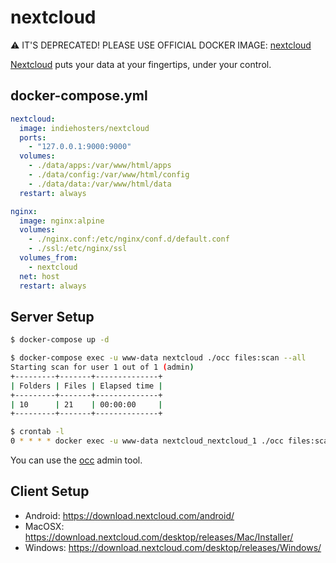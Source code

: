 nextcloud
=========

:warning: IT'S DEPRECATED! PLEASE USE OFFICIAL DOCKER IMAGE: [nextcloud](https://hub.docker.com/_/nextcloud/)

[Nextcloud][1] puts your data at your fingertips, under your control.

## docker-compose.yml

```yaml
nextcloud:
  image: indiehosters/nextcloud
  ports:
    - "127.0.0.1:9000:9000"
  volumes:
    - ./data/apps:/var/www/html/apps
    - ./data/config:/var/www/html/config
    - ./data/data:/var/www/html/data
  restart: always

nginx:
  image: nginx:alpine
  volumes:
    - ./nginx.conf:/etc/nginx/conf.d/default.conf
    - ./ssl:/etc/nginx/ssl
  volumes_from:
    - nextcloud
  net: host
  restart: always
```

## Server Setup

```bash
$ docker-compose up -d

$ docker-compose exec -u www-data nextcloud ./occ files:scan --all
Starting scan for user 1 out of 1 (admin)
+---------+-------+--------------+
| Folders | Files | Elapsed time |
+---------+-------+--------------+
| 10      | 21    | 00:00:00     |
+---------+-------+--------------+

$ crontab -l
0 * * * * docker exec -u www-data nextcloud_nextcloud_1 ./occ files:scan --all
```

You can use the [occ][2] admin tool.

## Client Setup

- Android: <https://download.nextcloud.com/android/>
- MacOSX: <https://download.nextcloud.com/desktop/releases/Mac/Installer/>
- Windows: <https://download.nextcloud.com/desktop/releases/Windows/>

[1]: https://nextcloud.com/
[2]: https://docs.nextcloud.com/server/9/admin_manual/configuration_server/occ_command.html
